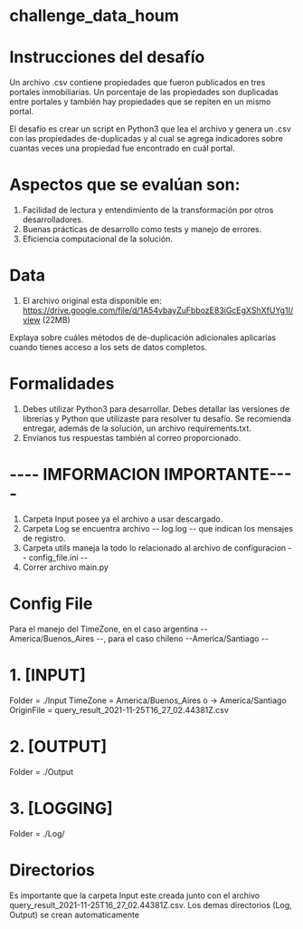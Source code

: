 # challenge_data_houm

# Instrucciones del desafío

Un archivo .csv contiene propiedades que fueron publicados en tres portales inmobiliarias. Un porcentaje de las 
propiedades son duplicadas entre portales y también hay propiedades que se repiten en un mismo portal.

El desafío es crear un script en Python3 que lea el archivo y genera un .csv con las propiedades de-duplicadas y al 
cual se agrega indicadores sobre cuantas veces una propiedad fue encontrado en cuál portal.

# Aspectos que se evalúan son:
1. Facilidad de lectura y entendimiento de la transformación por otros desarrolladores.
2. Buenas prácticas de desarrollo como tests y manejo de errores.
3. Eficiencia computacional de la solución.

# Data
1. El archivo original esta disponible en: https://drive.google.com/file/d/1A54vbayZuFbbozE83iGcEgXShXfUYg1I/view (22MB)

Explaya sobre cuáles métodos de de-duplicación adicionales aplicarías cuando tienes acceso a los sets de datos completos.

# Formalidades
1. Debes utilizar Python3 para desarrollar. Debes detallar las versiones de librerías y Python que utilizaste para 
resolver tu desafío. Se recomienda entregar, además de la solución, un archivo requirements.txt.
2. Envíanos tus respuestas también al correo proporcionado.

# ---- IMFORMACION IMPORTANTE----
1. Carpeta Input posee ya el archivo a usar descargado.
2. Carpeta Log se encuentra archivo -- log.log -- que indican los mensajes de registro.
3. Carpeta utils maneja la todo lo relacionado al archivo de configuracion -- config_file.ini --
4. Correr archivo main.py

# Config File
Para el manejo del TimeZone, en el caso argentina -- America/Buenos_Aires --, para el caso chileno --America/Santiago --
# 1. [INPUT]
Folder = ./Input
TimeZone = America/Buenos_Aires o -> America/Santiago
OriginFile = query_result_2021-11-25T16_27_02.44381Z.csv
# 2. [OUTPUT]
Folder = ./Output
# 3. [LOGGING]
Folder = ./Log/

# Directorios
Es importante que la carpeta Input este creada junto con el archivo query_result_2021-11-25T16_27_02.44381Z.csv. 
Los demas directorios (Log, Output) se crean automaticamente